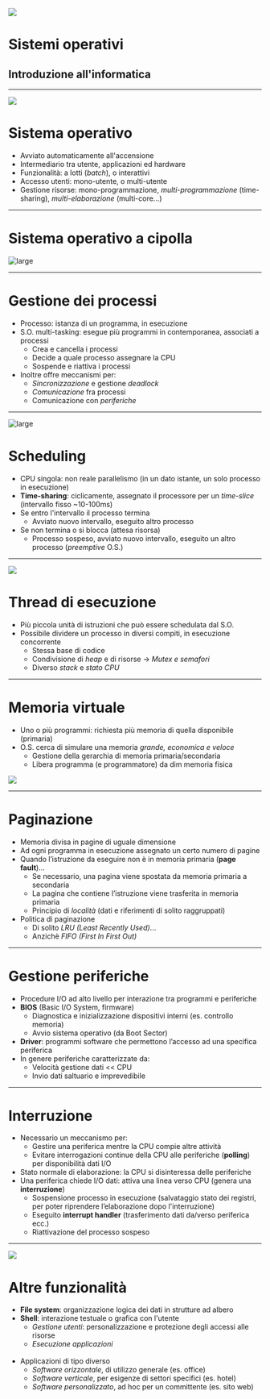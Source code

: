 ![](images/sys/hatred-pc.png)
# Sistemi operativi
## Introduzione all'informatica

---

![](images/sys/broken-pc.png)
# Sistema operativo

- Avviato automaticamente all'accensione
- Intermediario tra utente, applicazioni ed hardware
- Funzionalità: a lotti (*batch*), o interattivi
- Accesso utenti: mono-utente, o multi-utente
- Gestione risorse: mono-programmazione, *multi-programmazione* (time-sharing), *multi-elaborazione* (multi-core...)

---

# Sistema operativo a cipolla

![large](images/sys/onion.svg)

---

# Gestione dei processi

- Processo: istanza di un programma, in esecuzione
- S.O. multi-tasking: esegue più programmi in contemporanea, associati a processi
    - Crea e cancella i processi
    - Decide a quale processo assegnare la CPU
    - Sospende e riattiva i processi
- Inoltre offre meccanismi per:
    - *Sincronizzazione* e gestione *deadlock*
    - *Comunicazione* fra processi
    - Comunicazione con *periferiche*

---

![large](images/sys/process-lifecycle.png)
# Scheduling

- CPU singola: non reale parallelismo (in un dato istante, un solo processo in esecuzione)
- **Time-sharing**: ciclicamente, assegnato il processore per un *time-slice* (intervallo fisso ~10-100ms)
- Se entro l'intervallo il processo termina
    - Avviato nuovo intervallo, eseguito altro processo
- Se non termina o si blocca (attesa risorsa)
    - Processo sospeso, avviato nuovo intervallo, eseguito un altro processo (*preemptive* O.S.)

---

![](images/sys/threads.png)
# Thread di esecuzione

- Più piccola unità di istruzioni che può essere schedulata dal S.O.
- Possibile dividere un processo in diversi compiti, in esecuzione concorrente
    - Stessa base di codice
    - Condivisione di *heap* e di risorse → *Mutex e semafori*
    - Diverso *stack* e *stato CPU*

---

# Memoria virtuale

- Uno o più programmi: richiesta più memoria di quella disponibile (primaria)
- O.S. cerca di simulare una memoria *grande, economica e veloce*
    - Gestione della gerarchia di memoria primaria/secondaria
    - Libera programma (e programmatore) da dim memoria fisica

![](images/sys/mem-hierarchy.png)

---

# Paginazione

- Memoria divisa in pagine di uguale dimensione
- Ad ogni programma in esecuzione assegnato un certo numero di pagine
- Quando l’istruzione da eseguire non è in memoria primaria (**page fault**)…
    - Se necessario, una pagina viene spostata da memoria primaria a secondaria
    - La pagina che contiene l’istruzione viene trasferita in memoria primaria
    - Principio di *località* (dati e riferimenti di solito raggruppati)
- Politica di paginazione
    - Di solito *LRU (Least Recently Used)*...
    - Anzichè *FIFO (First In First Out)*

---

# Gestione periferiche

- Procedure I/O ad alto livello per interazione tra programmi e periferiche
- **BIOS** (Basic I/O System, firmware)
    - Diagnostica e inizializzazione dispositivi interni (es. controllo memoria)
    - Avvio sistema operativo (da Boot Sector)
- **Driver**: programmi software che permettono l’accesso ad una specifica periferica
- In genere periferiche caratterizzate da:
    - Velocità gestione dati << CPU
    - Invio dati saltuario e imprevedibile

---

# Interruzione

- Necessario un meccanismo per:
    - Gestire una periferica mentre la CPU compie altre attività
    - Evitare interrogazioni continue della CPU alle periferiche (**polling**) per disponibilità dati I/O
- Stato normale di elaborazione: la CPU si disinteressa delle periferiche
- Una periferica chiede I/O dati: attiva una linea verso CPU (genera una **interruzione**)
    - Sospensione processo in esecuzione (salvataggio stato dei registri, per poter riprendere l’elaborazione dopo l'interruzione)
    - Eseguito **interrupt handler** (trasferimento dati da/verso periferica ecc.)
    - Riattivazione del processo sospeso

---

![](images/sys/file-system.png)
# Altre funzionalità

- **File system**: organizzazione logica dei dati in strutture ad albero
- **Shell**: interazione testuale o grafica con l'utente
    - *Gestione utenti*: personalizzazione e protezione degli accessi alle risorse
    - *Esecuzione applicazioni* <br> &nbsp;
- Applicazioni di tipo diverso
    - *Software orizzontale*, di utilizzo generale (es. office)
    - *Software verticale*, per esigenze di settori specifici (es. hotel)
    - *Software personalizzato*, ad hoc per un committente (es. sito web)


